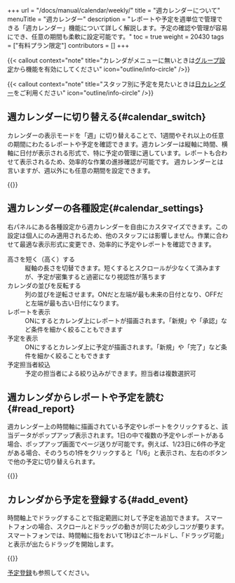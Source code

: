 +++
url = "/docs/manual/calendar/weekly/"
title = "週カレンダーについて"
menuTitle = "週カレンダー"
description = "レポートや予定を週単位で管理できる「週カレンダー」機能について詳しく解説します。予定の確認や管理が容易にでき、任意の期間も柔軟に設定可能です。"
toc = true
weight = 20430
tags = ["有料プラン限定"]
contributors = []
+++

{{< callout context="note" title="カレンダがメニューに無いときは[グループ設定](/docs/manual/initial-setting/setting-group/#optionalFunction)から機能を有効にしてください" icon="outline/info-circle" />}}

{{< callout context="note" title="スタッフ別に予定を見たいときは[日カレンダー](/docs/manual/calendar/dayly/)をご利用ください" icon="outline/info-circle" />}}

## 週カレンダーに切り替える{#calendar_switch}

カレンダーの表示モードを「週」に切り替えることで、1週間やそれ以上の任意の期間にわたるレポートや予定を確認できます。週カレンダーは縦軸に時間、横軸に日付が表示される形式で、特に予定の管理に適しています。レポートも合わせて表示されるため、効率的な作業の進捗確認が可能です。
週カレンダーとは言いますが、週以外にも任意の期間を設定できます。

{{<icatch filename="img/weekly-calendar" msg="「週」とは言うけど3日とか10日とか自由に選べます" alice="guide">}}

## 週カレンダーの各種設定{#calendar_settings}

右パネルにある各種設定から週カレンダーを自由にカスタマイズできます。この設定は個人にのみ適用されるため、他のスタッフには影響しません。作業に合わせて最適な表示形式に変更でき、効率的に予定やレポートを確認できます。

<dl class="basic">
<dt>高さを短く（高く）する</dt>
<dd>縦軸の長さを切替できます。短くするとスクロールが少なくて済みますが、予定が密集すると過密になり視認性が落ちます</dd>
<dt>カレンダの並びを反転する</dt>
<dd>列の並びを逆転させます。ONだと左端が最も未来の日付となり、OFFだと左端が最も古い日付になります。</dd>
<dt>レポートを表示</dt>
<dd>ONにするとカレンダ上にレポートが描画されます。「新規」や「承認」など条件を細かく絞ることもできます</dd>
<dt>予定を表示</dt>
<dd>ONにするとカレンダ上に予定が描画されます。「新規」や「完了」など条件を細かく絞ることもできます</dd>
<dt>予定担当者絞込</dt>
<dd>予定の担当者による絞り込みができます。担当者は複数選択可</dd>
</dl>

## 週カレンダからレポートや予定を読む{#read_report}

週カレンダー上の時間軸に描画されている予定やレポートをクリックすると、該当データがポップアップ表示されます。1日の中で複数の予定やレポートがある場合、ポップアップ画面でページ送りが可能です。例えば、1/23日に6件の予定がある場合、そのうちの1件をクリックすると「1/6」と表示され、左右のボタンで他の予定に切り替えられます。

{{<icatch filename="img/show-event" msg="週カレンダーから予定をポップアップで表示した例です">}}

## カレンダから予定を登録する{#add_event}

時間軸上でドラッグすることで指定範囲に対して予定を追加できます。
スマートフォンの場合、スクロールとドラッグの動きが同じため少しコツが要ります。
スマートフォンでは、時間軸に指をおいて1秒ほどホールドし、「ドラッグ可能」と表示が出たらドラッグを開始します。

{{<icatch filename="img/drag-event-add" msg="予定をドラッグ操作で簡単に追加できます。スマホの場合は「ホールド」して「スワイプ」します。" alice="phone">}}

[予定登録](/docs/manual/event/add/)も参照してください。
